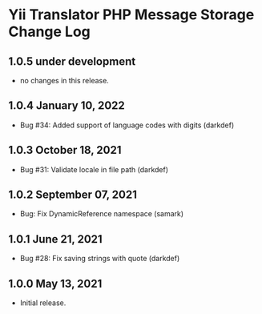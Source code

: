 # Yii Translator PHP Message Storage Change Log

## 1.0.5 under development

- no changes in this release.


## 1.0.4 January 10, 2022

- Bug #34: Added support of language codes with digits (darkdef)

## 1.0.3 October 18, 2021

- Bug #31: Validate locale in file path (darkdef)

## 1.0.2 September 07, 2021

- Bug: Fix DynamicReference namespace (samark)

## 1.0.1 June 21, 2021

- Bug #28: Fix saving strings with quote (darkdef)

## 1.0.0 May 13, 2021

- Initial release.
